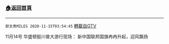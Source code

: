 ﻿###  [:house:返回首頁](https://github.com/ourhimalayas/txt)
---

`郭文贵MILES 2020-11-15T03:54:45` [轉載自GTV](https://gtv.org/web/#/UserInfo/5e596957357cc612d35a8044)

11月14号 华盛顿挺川普大游行现场：
新中国联邦国旗冉冉升起，迎风飘扬

